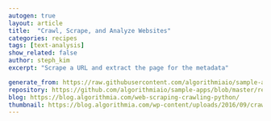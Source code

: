 ```yaml
---
autogen: true
layout: article
title:  "Crawl, Scrape, and Analyze Websites"
categories: recipes
tags: [text-analysis]
show_related: false
author: steph_kim
excerpt: "Scrape a URL and extract the page for the metadata"

generate_from: https://raw.githubusercontent.com/algorithmiaio/sample-apps/master/recipes/Sitemap-2-AnalyzeURL/readme.md
repository: https://github.com/algorithmiaio/sample-apps/blob/master/recipes/Sitemap-2-AnalyzeURL/
blog: https://blog.algorithmia.com/web-scraping-crawling-python/
thumbnail: https://blog.algorithmia.com/wp-content/uploads/2016/09/crawl-scrape-analyze-websites.jpg
---
```

